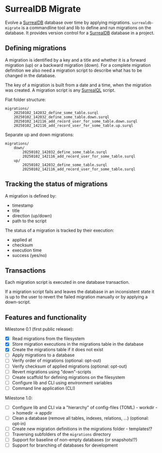 # SurrealDB Migrate

Evolve a [SurrealDB] database over time by applying migrations. `surrealdb-migrate` is a commandline
tool and lib to define and run migrations on the database. It provides version control for a
[SurrealDB] database in a project.

## Defining migrations

A migration is identified by a key and a title and whether it is a forward migration (up) or
a backward migration (down). For a complete migration definition we also need a migration script to
describe what has to be changed in the database.

The key of a migration is built from a date and a time, when the migration was created. A
migration script is any [SurrealQL] script.

Flat folder structure:

```text
migrations/
    20250102_142032_define_some_table.surql
    20250102_142032_define_some_table.down.surql
    20250102_142116_add_record_user_for_some_table.down.surql
    20250102_142116_add_record_user_for_some_table.up.surql
```

Separate up and down migrations:

```
migrations/
    down/
        20250102_142032_define_some_table.surql
        20250102_142116_add_record_user_for_some_table.surql
    up/
        20250102_142032_define_some_table.surql
        20250102_142116_add_record_user_for_some_table.surql
```

## Tracking the status of migrations

A migration is defined by:

* timestamp
* title
* direction (up/down)
* path to the script

The status of a migration is tracked by their execution:

* applied at
* checksum
* execution time
* success (yes/no)

## Transactions

Each migration script is executed in one database transaction.

If a migration script fails and leaves the database in an inconsistent state it is up to the user
to revert the failed migration manually or by applying a down-script.

## Features and functionality

Milestone 0.1 (first public release):

* [X] Read migrations from the filesystem
* [X] Store migration executions in the migrations table in the database
* [X] Create the migrations table if it does not exist
* [ ] Apply migrations to a database
* [ ] Verify order of migrations (optional: opt-out)
* [ ] Verify checksum of applied migrations (optional: opt-out)
* [ ] Revert migrations using "down"-scripts
* [ ] Create scaffold for defining migrations on the filesystem
* [ ] Configure lib and CLI using environment variables
* [ ] Command line application (CLI)

Milestone 1.0:

* [ ] Configure lib and CLI via a "hierarchy" of config-files (TOML) - workdir -> homedir -> appdir
* [ ] Clean a database (remove all tables, indexes, relations, ...) (optional: opt-in)
* [ ] Create new migration definitions in the migrations folder - templates!?
* [ ] Traversing subfolders of the `migrations` directory
* [ ] Support for baseline of non-empty databases (or snapshots!?)
* [ ] Support for branching of databases for development

[SurrealDB]: https://surrealdb.com

[SurrealQL]: https://surrealdb.com/docs/surrealql
